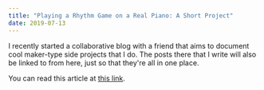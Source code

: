 ```yaml
---
title: "Playing a Rhythm Game on a Real Piano: A Short Project"
date: 2019-07-13
---
```


I recently started a collaborative blog with a friend that aims to document cool maker-type side projects that I do. The posts there that I write will also be linked to from here, just so that they're all in one place.

You can read this article at [this link](https://tsukuru.club/posts/rhythm-game-on-real-piano/).
